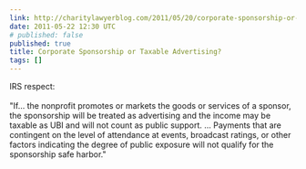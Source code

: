 ```yaml
---
link: http://charitylawyerblog.com/2011/05/20/corporate-sponsorship-or-taxable-advertising/
date: 2011-05-22 12:30 UTC
# published: false
published: true
title: Corporate Sponsorship or Taxable Advertising?
tags: []
---
```


IRS respect:<br><br>"If... the nonprofit promotes or markets the goods or services of a sponsor, the sponsorship will be treated as advertising and the income may be taxable as UBI and will not count as public support. ... Payments that are contingent on the level of attendance at events, broadcast ratings, or other factors indicating the degree of public exposure will not qualify for the sponsorship safe harbor."
